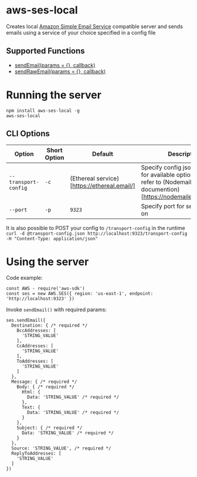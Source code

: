 # aws-ses-local

Creates local [Amazon Simple Email Service](https://aws.amazon.com/ses/) compatible server and sends emails using a service of your choice specified in a config file

## Supported Functions
  * [sendEmail(params = {}, callback)](https://docs.aws.amazon.com/AWSJavaScriptSDK/latest/AWS/SES.html#sendEmail-property)
  * [sendRawEmail(params = {}, callback)](https://docs.aws.amazon.com/AWSJavaScriptSDK/latest/AWS/SES.html#sendRawEmail-property)

# Running the server

```
npm install aws-ses-local -g
aws-ses-local
```

## CLI Options

| Option  | Short Option | Default | Description |
| --- | --- | --- | --- | 
| `--transport-config` | `-c` | (Ethereal service)[https://ethereal.email/] | Specify config json file path, for available options please refer to (Nodemailer documention)[https://nodemailer.com/smtp/] |
| `--port` | `-p` | `9323` | Specify port for server to run on |

It is also possible to POST your config to `/transport-config` in the runtime `curl -d @transport-config.json http://localhost:9323/transport-config -H "Content-Type: application/json"`

# Using the server

Code example:

```
const AWS - require('aws-sdk')
const ses = new AWS.SES({ region: 'us-east-1', endpoint: 'http://localhost:9323' })
```

Invoke `sendEmail()` with required params:

```
ses.sendEmail({
  Destination: { /* required */
    BccAddresses: [
      'STRING_VALUE'
    ],
    CcAddresses: [
      'STRING_VALUE'
    ],
    ToAddresses: [
      'STRING_VALUE'
    ]
  },
  Message: { /* required */
    Body: { /* required */
      Html: {
        Data: 'STRING_VALUE' /* required */
      },
      Text: {
        Data: 'STRING_VALUE' /* required */
      }
    },
    Subject: { /* required */
      Data: 'STRING_VALUE' /* required */
    }
  },
  Source: 'STRING_VALUE', /* required */
  ReplyToAddresses: [
    'STRING_VALUE'
  ]
})